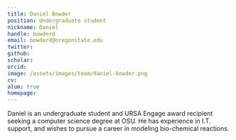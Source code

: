 ```yaml
---
title: Daniel Bowder
position: Undergraduate student
nickname: Daniel
handle: bowderd
email: bowderd@oregonstate.edu
twitter:
github:
scholar:
orcid:
image: /assets/images/team/daniel-bowder.png
cv:
alum: true
homepage:
---
```

Daniel is an undergraduate student and URSA Engage award recipient seeking a computer science degree at OSU. He has experience in I.T. support, and wishes to pursue a career in modeling bio-chemical reactions.

[Oregon State University]: http://oregonstate.edu/
[School of Mechanical, Industrial, and Manufacturing Engineering]: http://mime.oregonstate.edu
[Energy Systems Lab]: http://osucascades.edu/energy-systems-lab/

